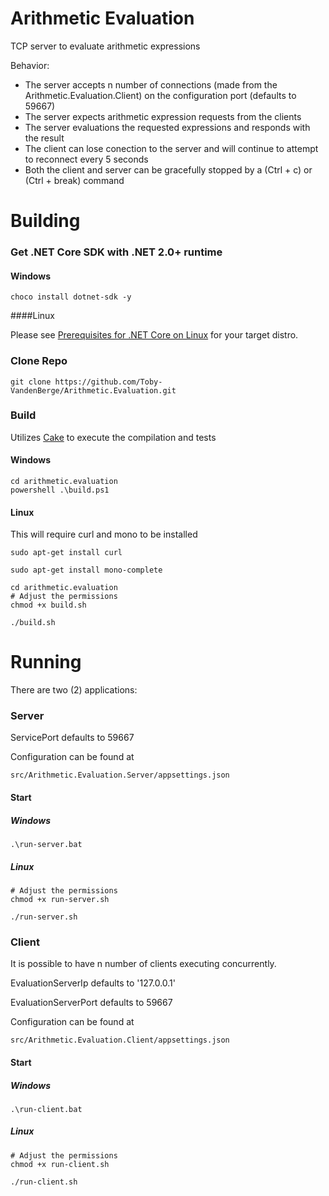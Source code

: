 Arithmetic Evaluation
============
TCP server to evaluate arithmetic expressions

Behavior:
- The server accepts n number of connections (made from the Arithmetic.Evaluation.Client) on the configuration port (defaults to 59667)
- The server expects arithmetic expression requests from the clients
- The server evaluations the requested expressions and responds with the result
- The client can lose conection to the server and will continue to attempt to reconnect every 5 seconds
- Both the client and server can be gracefully stopped by a (Ctrl + c) or (Ctrl + break) command

Building
============
### Get .NET Core SDK with .NET 2.0+ runtime

#### Windows
```
choco install dotnet-sdk -y
```

####Linux

Please see [Prerequisites for .NET Core on Linux](https://docs.microsoft.com/en-us/dotnet/core/linux-prerequisites?tabs=netcore2x) for your target distro.

### Clone Repo
```
git clone https://github.com/Toby-VandenBerge/Arithmetic.Evaluation.git
```

### Build
Utilizes [Cake](https://github.com/cake-build/cake) to execute the compilation and tests
#### Windows
```
cd arithmetic.evaluation
powershell .\build.ps1
```

#### Linux
This will require curl and mono to be installed
```
sudo apt-get install curl
```
```
sudo apt-get install mono-complete
```

```
cd arithmetic.evaluation
# Adjust the permissions
chmod +x build.sh

./build.sh
```

Running
============
There are two (2) applications:
### Server
ServicePort defaults to 59667

Configuration can be found at 
```
src/Arithmetic.Evaluation.Server/appsettings.json
```

#### Start
##### Windows
```
.\run-server.bat
```
##### Linux
```
# Adjust the permissions
chmod +x run-server.sh

./run-server.sh
```

### Client
It is possible to have n number of clients executing concurrently.

EvaluationServerIp defaults to '127.0.0.1'

EvaluationServerPort defaults to 59667

Configuration can be found at 
```
src/Arithmetic.Evaluation.Client/appsettings.json
```

#### Start
##### Windows
```
.\run-client.bat
```
##### Linux
```
# Adjust the permissions
chmod +x run-client.sh

./run-client.sh
```